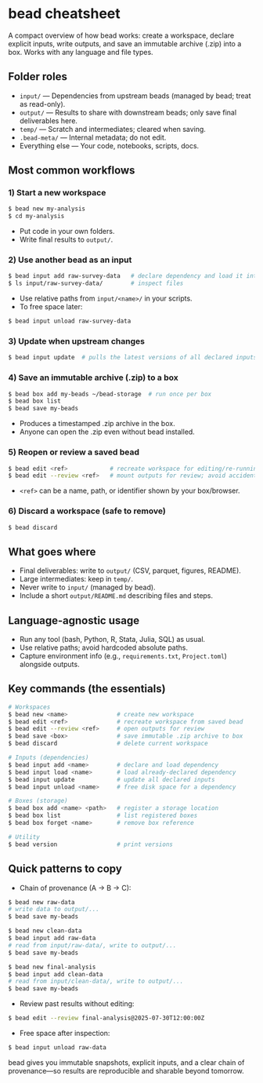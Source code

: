 # bead cheatsheet

A compact overview of how bead works: create a workspace, declare explicit inputs, write outputs, and save an immutable archive (.zip) into a box. Works with any language and file types.

## Folder roles

- `input/` — Dependencies from upstream beads (managed by bead; treat as read-only).
- `output/` — Results to share with downstream beads; only save final deliverables here.
- `temp/` — Scratch and intermediates; cleared when saving.
- `.bead-meta/` — Internal metadata; do not edit.
- Everything else — Your code, notebooks, scripts, docs.

## Most common workflows

### 1) Start a new workspace
```bash
$ bead new my-analysis
$ cd my-analysis
```
- Put code in your own folders.
- Write final results to `output/`.

### 2) Use another bead as an input
```bash
$ bead input add raw-survey-data   # declare dependency and load it into input/
$ ls input/raw-survey-data/        # inspect files
```
- Use relative paths from `input/<name>/` in your scripts.
- To free space later:
```bash
$ bead input unload raw-survey-data
```

### 3) Update when upstream changes
```bash
$ bead input update  # pulls the latest versions of all declared inputs
```

### 4) Save an immutable archive (.zip) to a box
```bash
$ bead box add my-beads ~/bead-storage  # run once per box
$ bead box list
$ bead save my-beads
```
- Produces a timestamped .zip archive in the box.
- Anyone can open the .zip even without bead installed.

### 5) Reopen or review a saved bead
```bash
$ bead edit <ref>            # recreate workspace for editing/re-running
$ bead edit --review <ref>   # mount outputs for review; avoid accidental edits
```
- `<ref>` can be a name, path, or identifier shown by your box/browser.

### 6) Discard a workspace (safe to remove)
```bash
$ bead discard
```

## What goes where

- Final deliverables: write to `output/` (CSV, parquet, figures, README).
- Large intermediates: keep in `temp/`.
- Never write to `input/` (managed by bead).
- Include a short `output/README.md` describing files and steps.

## Language-agnostic usage

- Run any tool (bash, Python, R, Stata, Julia, SQL) as usual.
- Use relative paths; avoid hardcoded absolute paths.
- Capture environment info (e.g., `requirements.txt`, `Project.toml`) alongside outputs.

## Key commands (the essentials)

```bash
# Workspaces
$ bead new <name>              # create new workspace
$ bead edit <ref>              # recreate workspace from saved bead
$ bead edit --review <ref>     # open outputs for review
$ bead save <box>              # save immutable .zip archive to box
$ bead discard                 # delete current workspace

# Inputs (dependencies)
$ bead input add <name>        # declare and load dependency
$ bead input load <name>       # load already-declared dependency
$ bead input update            # update all declared inputs
$ bead input unload <name>     # free disk space for a dependency

# Boxes (storage)
$ bead box add <name> <path>   # register a storage location
$ bead box list                # list registered boxes
$ bead box forget <name>       # remove box reference

# Utility
$ bead version                 # print versions
```

## Quick patterns to copy

- Chain of provenance (A → B → C):
```bash
$ bead new raw-data
# write data to output/...
$ bead save my-beads

$ bead new clean-data
$ bead input add raw-data
# read from input/raw-data/, write to output/...
$ bead save my-beads

$ bead new final-analysis
$ bead input add clean-data
# read from input/clean-data/, write to output/...
$ bead save my-beads
```

- Review past results without editing:
```bash
$ bead edit --review final-analysis@2025-07-30T12:00:00Z
```

- Free space after inspection:
```bash
$ bead input unload raw-data
```

bead gives you immutable snapshots, explicit inputs, and a clear chain of provenance—so results are reproducible and sharable beyond tomorrow.
